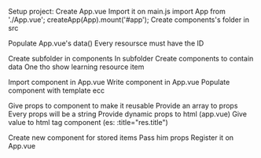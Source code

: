 <!-- 1 -->
Setup project:
    Create App.vue 
        Import it on main.js
            import App from './App.vue';
            createApp(App).mount('#app');
    Create components's folder in src
<!-- 2 -->
Populate App.vue's data()
    Every resoursce must have the ID
<!-- 3 -->
Create subfolder in components
    In subfolder
        Create components to contain data
            One tho show learning resource item
<!-- 4 -->
Import component in App.vue
Write component <component/> in App.vue
Populate component with template ecc
<!-- 5 -->
Give props to component to make it reusable
    Provide an array to props
        Every props will be a string
Provide dynamic props to html (app.vue)
    Give value to html tag component (es: :title="res.title")
<!-- 6 -->
Create new component for stored items
    Pass him props
    Register it on App.vue
